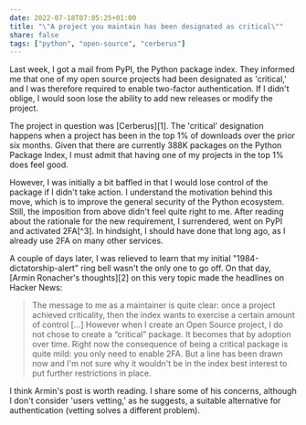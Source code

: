 ```yaml
---
date: 2022-07-18T07:05:25+01:00
title: "\"A project you maintain has been designated as critical\""
share: false
tags: ["python", "open-source", "cerberus"]
---
```

Last week, I got a mail from PyPI, the Python package index. They informed me
that one of my open source projects had been designated as 'critical,' and
I was therefore required to enable two-factor authentication. If I didn't
oblige, I would soon lose the ability to add new releases or modify the
project.

The project in question was [Cerberus][1]. The 'critical' designation happens
when a project has been in the top 1% of downloads over the prior six months.
Given that there are currently 388K packages on the Python Package Index,
I must admit that having one of my projects in the top 1% does feel good.

However, I was initially a bit baffled in that I would lose control of the
package if I didn't take action. I understand the motivation behind this move,
which is to improve the general security of the Python ecosystem. Still, the
imposition from above didn't feel quite right to me. After reading about the
rationale for the new requirement, I surrendered, went on PyPI and activated
2FA[^3]. In hindsight, I should have done that long ago, as I already use 2FA
on many other services.

A couple of days later, I was relieved to learn that my initial
"1984-dictatorship-alert" ring bell wasn't the only one to go off. On that day,
[Armin Ronacher's thoughts][2] on this very topic made the headlines on Hacker
News:

>  The message to me as a maintainer is quite clear: once a project achieved
>  criticality, then the index wants to exercise a certain amount of control
>  [...] However when I create an Open Source project, I do not chose to create
>  a “critical” package. It becomes that by adoption over time. Right now the
>  consequence of being a critical package is quite mild: you only need to
>  enable 2FA. But a line has been drawn  now and I'm not sure why it
>  wouldn't be in the index best interest to put further restrictions in place.

I think Armin's post is worth reading. I share some of his concerns, although
I don't consider 'users vetting,' as he suggests, a suitable alternative for
authentication (vetting solves a different problem).

